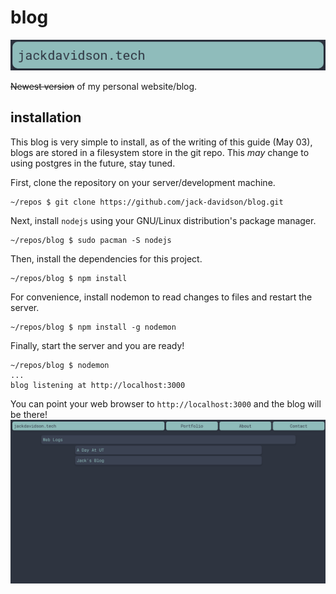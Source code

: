 # blog

![](public/img/doc/nav.png)

~~Newest version~~ of my personal website/blog.

## installation
This blog is very simple to install, as of the writing of this guide (May 03),
blogs are stored in a filesystem store in the git repo. This *may* change to
using postgres in the future, stay tuned.

First, clone the repository on your server/development machine.
```
~/repos $ git clone https://github.com/jack-davidson/blog.git
```

Next, install `nodejs` using your GNU/Linux distribution's package manager.
```
~/repos/blog $ sudo pacman -S nodejs
```

Then, install the dependencies for this project.
```
~/repos/blog $ npm install
```

For convenience, install nodemon to read changes to files and restart the server.
```
~/repos/blog $ npm install -g nodemon
```

Finally, start the server and you are ready!
```
~/repos/blog $ nodemon
...
blog listening at http://localhost:3000
```

You can point your web browser to `http://localhost:3000` and the blog will be there!
![](public/img/doc/blog.png)
